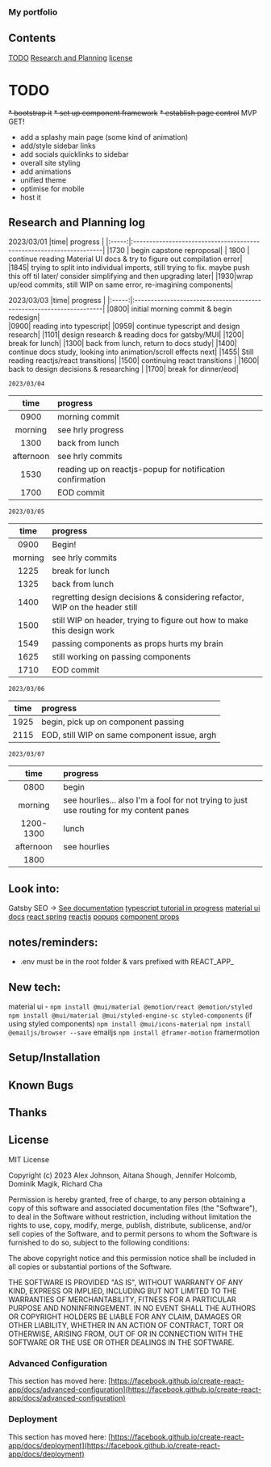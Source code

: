 ### My portfolio

## Contents
[TODO](#TODO)
[Research and Planning](#research-and-planning-log)
[license](#license)


# TODO
~~* bootstrap it~~
~~* set up component framework~~
~~* establish page control~~
MVP GET!
* add a splashy main page (some kind of animation)
* add/style sidebar links
* add socials quicklinks to sidebar
* overall site styling
* add animations
* unified theme
* optimise for mobile
* host it

## Research and Planning log
  2023/03/01
  |time| progress |
  |:-----:|:--------------------------------------------------------------------|
  |1730 | begin capstone reproposal|
  | 1800 | continue reading Material UI docs & try to figure out compilation error|
  |1845| trying to split into individual imports, still trying to fix. maybe push this off til later/ consider simplifying and then upgrading later|
  |1930|wrap up/eod commits, still WIP on same error, re-imagining components|

  2023/03/03
  |time| progress |
  |:-----:|:--------------------------------------------------------------------|
  |0800| initial morning commit & begin redesign|  
  |0900| reading into typescript|
  |0959| continue typescript and design research|
  |1101| design research & reading docs for gatsby/MUI|
  |1200| break for lunch|
  |1300| back from lunch, return to docs study|
  |1400| continue docs study, looking into animation/scroll effects next|
  |1455| Still reading reactjs/react transitions|
  |1500| continuing react transitions |
  |1600| back to design decisions & researching |
  |1700| break for dinner/eod|

    2023/03/04
  |time| progress |
  |:-----:|:--------------------------------------------------------------------|
  |0900|morning commit|
  |morning| see hrly progress|
  |1300|back from lunch|
  |afternoon| see hrly commits|
  |1530|reading up on reactjs-popup for notification confirmation|
  |1700| EOD commit|

    2023/03/05
  |time| progress |
  |:-----:|:--------------------------------------------------------------------|
  |0900|Begin!|
  |morning| see hrly commits|
  |1225|break for lunch|
  |1325|back from lunch|
  |1400|regretting design decisions & considering refactor, WIP on the header still|
  |1500|still WIP on header, trying to figure out how to make this design work|
  |1549|passing components as props hurts my brain|
  |1625|still working on passing components|
  |1710|EOD commit|

    2023/03/06
  |time| progress |
  |:-----:|:--------------------------------------------------------------------|
  |1925|begin, pick up on component passing|
  |2115|EOD, still WIP on same component issue, argh|

    2023/03/07
  |time| progress |
  |:-----:|:--------------------------------------------------------------------|
  |0800|begin|
  |morning|see hourlies... also I'm a fool for not trying to just use routing for my content panes|
  |1200-1300| lunch |
  |afternoon|see hourlies|
  |1800||

## Look into:
Gatsby SEO -> [See documentation](https://www.gatsbyjs.com/docs/how-to/adding-common-features/adding-seo-component/)
[typescript tutorial in progress](https://www.youtube.com/watch?v=30LWjhZzg50)
[material ui docs](https://mui.com/material-ui/)
[react spring](https://www.react-spring.dev/)
[reactjs](https://reactjs.org/docs/getting-started.html)
[popups](https://popupsmart.com/blog/react-popup)
[component props](https://www.developerway.com/posts/react-component-as-prop-the-right-way)

## notes/reminders:
* .env must be in the root folder & vars prefixed with REACT_APP_

## New tech:
material ui - `npm install @mui/material @emotion/react @emotion/styled`
`npm install @mui/material @mui/styled-engine-sc styled-components` (if using styled components)
`npm install @mui/icons-material`
`npm install @emailjs/browser --save` emailjs
`npm install @framer-motion` framermotion


## Setup/Installation

## Known Bugs

## Thanks

## License

MIT License

Copyright (c) 2023 Alex Johnson, Aitana Shough, Jennifer Holcomb, Dominik Magik, Richard Cha

Permission is hereby granted, free of charge, to any person obtaining a copy of this software and associated documentation files (the "Software"), to deal in the Software without restriction, including without limitation the rights to use, copy, modify, merge, publish, distribute, sublicense, and/or sell copies of the Software, and to permit persons to whom the Software is furnished to do so, subject to the following conditions:

The above copyright notice and this permission notice shall be included in all copies or substantial portions of the Software.

THE SOFTWARE IS PROVIDED "AS IS", WITHOUT WARRANTY OF ANY KIND, EXPRESS OR IMPLIED, INCLUDING BUT NOT LIMITED TO THE WARRANTIES OF MERCHANTABILITY, FITNESS FOR A PARTICULAR PURPOSE AND NONINFRINGEMENT. IN NO EVENT SHALL THE AUTHORS OR COPYRIGHT HOLDERS BE LIABLE FOR ANY CLAIM, DAMAGES OR OTHER LIABILITY, WHETHER IN AN ACTION OF CONTRACT, TORT OR OTHERWISE, ARISING FROM, OUT OF OR IN CONNECTION WITH THE SOFTWARE OR THE USE OR OTHER DEALINGS IN THE SOFTWARE.


### Advanced Configuration

This section has moved here: [https://facebook.github.io/create-react-app/docs/advanced-configuration](https://facebook.github.io/create-react-app/docs/advanced-configuration)

### Deployment

This section has moved here: [https://facebook.github.io/create-react-app/docs/deployment](https://facebook.github.io/create-react-app/docs/deployment)
